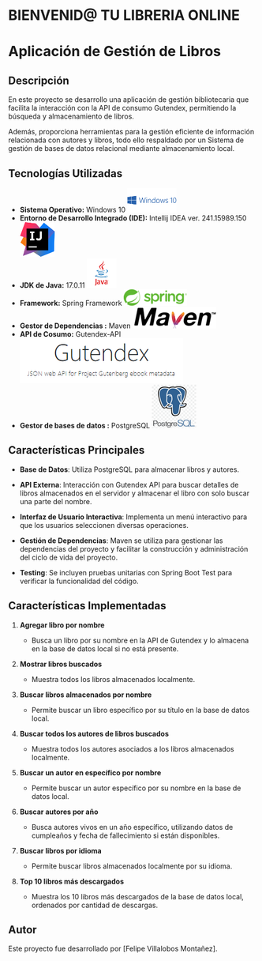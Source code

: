 # BIENVENID@ TU LIBRERIA ONLINE  

# Aplicación de Gestión de Libros

## Descripción

En este proyecto se desarrollo una aplicación de gestión bibliotecaria que facilita la interacción con la API de consumo Gutendex, permitiendo la búsqueda y almacenamiento de libros.

Además, proporciona herramientas para la gestión eficiente de información relacionada con autores y libros, todo ello respaldado por un Sistema de gestión de bases de datos relacional mediante almacenamiento local.
## Tecnologías Utilizadas

- **Sistema Operativo:** Windows 10 ![Windows 10](img/LogoWindows10.png)
- **Entorno de Desarrollo Integrado (IDE):** Intellij IDEA ver. 241.15989.150 ![IDE](img/IDE.png)
- **JDK de Java:** 17.0.11 ![JDK](img/JDK.png)
- **Framework:** Spring Framework ![Spring](img/Spring.png)
- **Gestor de Dependencias :** Maven ![Maven](img/maven.png)
- **API de Cosumo:** Gutendex-API ![Gutendex-API](img/Gutendex.PNG)
- **Gestor de bases de datos :** PostgreSQL ![PostgreSQL](img/PostgresSQL.png)

## Características Principales


- **Base de Datos**: Utiliza PostgreSQL para almacenar libros y autores.

- **API Externa**: Interacción con Gutendex API para buscar detalles de libros almacenados en el servidor y almacenar el libro con solo buscar una parte del nombre.

- **Interfaz de Usuario Interactiva**: Implementa un menú interactivo para que los usuarios seleccionen diversas operaciones.

- **Gestión de Dependencias**: Maven se utiliza para gestionar las dependencias del proyecto y facilitar la construcción y administración del ciclo de vida del proyecto.

- **Testing**: Se incluyen pruebas unitarias con Spring Boot Test para verificar la funcionalidad del código.


## Características Implementadas

1. **Agregar libro por nombre**
    - Busca un libro por su nombre en la API de Gutendex y lo almacena en la base de datos local si no está presente.

2. **Mostrar libros buscados**
    - Muestra todos los libros almacenados localmente.

3. **Buscar libros almacenados por nombre**
    - Permite buscar un libro específico por su título en la base de datos local.

4. **Buscar todos los autores de libros buscados**
    - Muestra todos los autores asociados a los libros almacenados localmente.

5. **Buscar un autor en específico por nombre**
    - Permite buscar un autor específico por su nombre en la base de datos local.

6. **Buscar autores por año**
    - Busca autores vivos en un año específico, utilizando datos de cumpleaños y fecha de fallecimiento si están disponibles.

7. **Buscar libros por idioma**
    - Permite buscar libros almacenados localmente por su idioma.

8. **Top 10 libros más descargados**
    - Muestra los 10 libros más descargados de la base de datos local, ordenados por cantidad de descargas.

## Autor

Este proyecto fue desarrollado por [Felipe Villalobos Montañez].